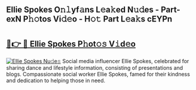## Ellie Spokes O𝚗𝚕yf𝚊ns L𝚎a𝚔ed N𝚞𝚍es - Part-exN P𝚑𝚘tos Vi𝚍𝚎o - H𝚘𝚝 Part L𝚎a𝚔s cEYPn

# <h2><a href="http://kf1fug.oniu.top/?m=Ellie+Spokes">🔗👉 🔴 Ellie Spokes P𝚑ot𝚘𝚜 V𝚒d𝚎o</a></h2>

[![Ellie Spokes Nu𝚍e𝚜](https://i.imgur.com/0qMVB7G.gif)](http://kf1fug.oniu.top/?m=Ellie+Spokes)
Social media influencer Ellie Spokes, celebrated for sharing dance and lifestyle information, consisting of presentations and blogs. Compassionate social worker Ellie Spokes, famed for their kindness and dedication to helping those in need.  

